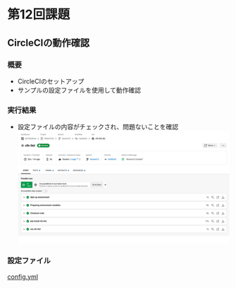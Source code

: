 # 第12回課題

## CircleCIの動作確認
### 概要
- CircleCIのセットアップ
- サンプルの設定ファイルを使用して動作確認

### 実行結果
- 設定ファイルの内容がチェックされ、問題ないことを確認  
![1201](./images/1201.png)

### 設定ファイル
[config.yml](./.circleci/config.yml)
